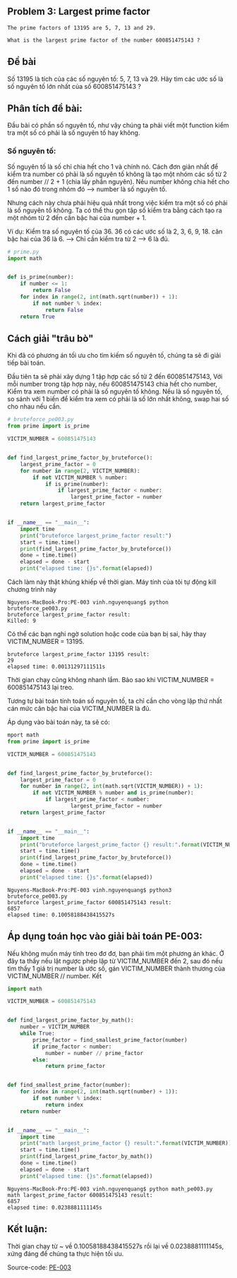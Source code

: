 ## Problem 3: Largest prime factor

```
The prime factors of 13195 are 5, 7, 13 and 29.

What is the largest prime factor of the number 600851475143 ?
```


## Đề bài
Số 13195 là tích của các số nguyên tố: 5, 7, 13 và 29.
Hãy tìm các ước số là số nguyên tố lớn nhất của số 600851475143 ?


## Phân tích đề bài:
Đầu bài có phần số nguyên tố, như vậy chúng ta phải viết một function kiểm tra một số có phải là số nguyên tố hay không.

### Số nguyên tố:
Số nguyên tố là số chỉ chia hết cho 1 và chính nó.
Cách đơn giản nhất để kiểm tra number có phải là số nguyên tố không là tạo một nhóm các số từ 2 đến number // 2 + 1 (chia lấy phần nguyên). Nếu number không chia hết cho 1 số nào đó trong nhóm đó --> number là số nguyên tố.

Nhưng cách này chưa phải hiệu quả nhất trong việc kiểm tra một số có phải là số nguyên tố không. Ta có thể thu gọn tập số kiểm tra bằng cách tạo ra một nhóm từ 2 đến căn bậc hai của number + 1.

Ví dụ:
Kiểm tra số nguyên tố của 36.
36 có các ước số là 2, 3, 6, 9, 18.
căn bậc hai của 36 là 6. --> Chỉ cần kiểm tra từ 2 --> 6 là đủ.

```Python
# prime.py
import math


def is_prime(number):
    if number <= 1:
        return False
    for index in range(2, int(math.sqrt(number)) + 1):
        if not number % index:
            return False
    return True

```


## Cách giải "trâu bò"
Khi đã có phương án tối ưu cho tìm kiếm số nguyên tố, chúng ta sẽ đi giải tiếp bài toán.

Đầu tiên ta sẽ phải xây dựng 1 tập hợp các số từ 2 đến 600851475143,
Với mỗi number trong tập hợp này, nếu 600851475143 chia hết cho number,
Kiểm tra xem number có phải là số nguyên tố không.
Nếu là số nguyên tố, so sánh với 1 biến để kiểm tra xem có phải là số lớn nhất không, swap hai số cho nhau nếu cần.

```Python
# bruteforce_pe003.py
from prime import is_prime

VICTIM_NUMBER = 600851475143


def find_largest_prime_factor_by_bruteforce():
    largest_prime_factor = 0
    for number in range(2, VICTIM_NUMBER):
        if not VICTIM_NUMBER % number:
            if is_prime(number):
                if largest_prime_factor < number:
                    largest_prime_factor = number
    return largest_prime_factor


if __name__ == "__main__":
    import time
    print("bruteforce largest_prime_factor result:")
    start = time.time()
    print(find_largest_prime_factor_by_bruteforce())
    done = time.time()
    elapsed = done - start
    print("elapsed time: {}s".format(elapsed))


```



Cách làm này thật khủng khiếp về thời gian. Máy tính của tôi tự động kill chương trình này
```
Nguyens-MacBook-Pro:PE-003 vinh.nguyenquang$ python bruteforce_pe003.py
bruteforce largest_prime_factor result:
Killed: 9
```

Có thể các bạn nghi ngờ solution hoặc code của bạn bị sai, hãy thay VICTIM_NUMBER = 13195.
```
bruteforce largest_prime_factor 13195 result:
29
elapsed time: 0.00131297111511s

```
Thời gian chạy cũng không nhanh lắm. Bảo sao khi VICTIM_NUMBER = 600851475143 lại treo.


Tương tự bài toán tính toán số nguyên tố, ta chỉ cần cho vòng lặp thứ nhất cán mức căn bậc hai của VICTIM_NUMBER là đủ.

Áp dụng vào bài toán này, ta sẽ có:

```Python
mport math
from prime import is_prime

VICTIM_NUMBER = 600851475143


def find_largest_prime_factor_by_bruteforce():
    largest_prime_factor = 0
    for number in range(2, int(math.sqrt(VICTIM_NUMBER)) + 1):
        if not VICTIM_NUMBER % number and is_prime(number):
            if largest_prime_factor < number:
                    largest_prime_factor = number
    return largest_prime_factor


if __name__ == "__main__":
    import time
    print("bruteforce largest_prime_factor {} result:".format(VICTIM_NUMBER))
    start = time.time()
    print(find_largest_prime_factor_by_bruteforce())
    done = time.time()
    elapsed = done - start
    print("elapsed time: {}s".format(elapsed))
```


```
Nguyens-MacBook-Pro:PE-003 vinh.nguyenquang$ python3 bruteforce_pe003.py
bruteforce largest_prime_factor 600851475143 result:
6857
elapsed time: 0.10058188438415527s

```


## Áp dụng toán học vào giải bài toán PE-003:

Nếu không muốn máy tính treo đơ đơ, bạn phải tìm một phương án khác.
Ở đây ta thấy nếu lật ngược phép lặp từ VICTIM_NUMBER đến 2, sau đó nếu tìm thấy 1 giá trị number là ước số, gán VICTIM_NUMBER thành thương của VICTIM_NUMBER // number.
Kết

```Python
import math

VICTIM_NUMBER = 600851475143


def find_largest_prime_factor_by_math():
    number = VICTIM_NUMBER
    while True:
        prime_factor = find_smallest_prime_factor(number)
        if prime_factor < number:
            number = number // prime_factor
        else:
            return prime_factor


def find_smallest_prime_factor(number):
    for index in range(2, int(math.sqrt(number) + 1)):
        if not number % index:
            return index
    return number


if __name__ == "__main__":
    import time
    print("math largest_prime_factor {} result:".format(VICTIM_NUMBER))
    start = time.time()
    print(find_largest_prime_factor_by_math())
    done = time.time()
    elapsed = done - start
    print("elapsed time: {}s".format(elapsed))
```

```
Nguyens-MacBook-Pro:PE-003 vinh.nguyenquang$ python math_pe003.py
math largest_prime_factor 600851475143 result:
6857
elapsed time: 0.0238881111145s

```

## Kết luận:
Thời gian chạy từ ~ về 0.10058188438415527s rồi lại về 0.0238881111145s, xứng đáng để chúng ta thực hiện tối ưu.


Source-code:
[PE-003](https://github.com/quangvinh86/python-projecteuler/tree/master/PE-003)
